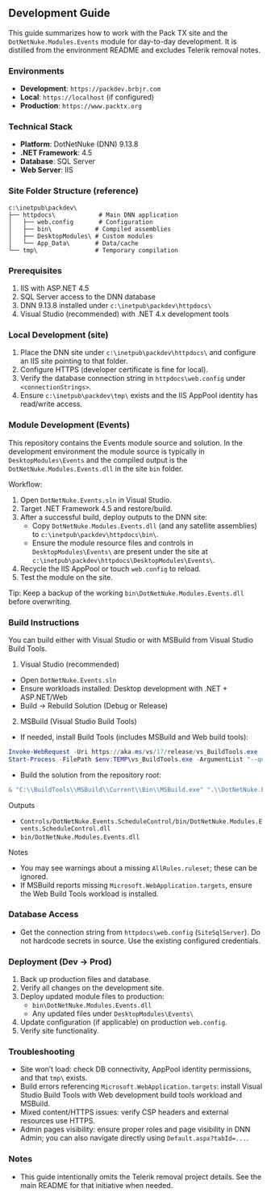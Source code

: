 ## Development Guide

This guide summarizes how to work with the Pack TX site and the `DotNetNuke.Modules.Events` module for day-to-day development. It is distilled from the environment README and excludes Telerik removal notes.

### Environments

- **Development**: `https://packdev.brbjr.com`
- **Local**: `https://localhost` (if configured)
- **Production**: `https://www.packtx.org`

### Technical Stack

- **Platform**: DotNetNuke (DNN) 9.13.8
- **.NET Framework**: 4.5
- **Database**: SQL Server
- **Web Server**: IIS

### Site Folder Structure (reference)

```text
c:\inetpub\packdev\
├── httpdocs\            # Main DNN application
│   ├── web.config       # Configuration
│   ├── bin\            # Compiled assemblies
│   ├── DesktopModules\ # Custom modules
│   └── App_Data\       # Data/cache
└── tmp\                # Temporary compilation
```

### Prerequisites

1. IIS with ASP.NET 4.5
2. SQL Server access to the DNN database
3. DNN 9.13.8 installed under `c:\inetpub\packdev\httpdocs\`
4. Visual Studio (recommended) with .NET 4.x development tools

### Local Development (site)

1. Place the DNN site under `c:\inetpub\packdev\httpdocs\` and configure an IIS site pointing to that folder.
2. Configure HTTPS (developer certificate is fine for local).
3. Verify the database connection string in `httpdocs\web.config` under `<connectionStrings>`.
4. Ensure `c:\inetpub\packdev\tmp\` exists and the IIS AppPool identity has read/write access.

### Module Development (Events)

This repository contains the Events module source and solution. In the development environment the module source is typically in `DesktopModules\Events` and the compiled output is the `DotNetNuke.Modules.Events.dll` in the site `bin` folder.

Workflow:

1. Open `DotNetNuke.Events.sln` in Visual Studio.
2. Target .NET Framework 4.5 and restore/build.
3. After a successful build, deploy outputs to the DNN site:
   - Copy `DotNetNuke.Modules.Events.dll` (and any satellite assemblies) to `c:\inetpub\packdev\httpdocs\bin\`.
   - Ensure the module resource files and controls in `DesktopModules\Events\` are present under the site at `c:\inetpub\packdev\httpdocs\DesktopModules\Events\`.
4. Recycle the IIS AppPool or touch `web.config` to reload.
5. Test the module on the site.

Tip: Keep a backup of the working `bin\DotNetNuke.Modules.Events.dll` before overwriting.

### Build Instructions

You can build either with Visual Studio or with MSBuild from Visual Studio Build Tools.

1) Visual Studio (recommended)
- Open `DotNetNuke.Events.sln`
- Ensure workloads installed: Desktop development with .NET + ASP.NET/Web
- Build → Rebuild Solution (Debug or Release)

2) MSBuild (Visual Studio Build Tools)
- If needed, install Build Tools (includes MSBuild and Web build tools):
```powershell
Invoke-WebRequest -Uri https://aka.ms/vs/17/release/vs_BuildTools.exe -OutFile $env:TEMP\vs_BuildTools.exe
Start-Process -FilePath $env:TEMP\vs_BuildTools.exe -ArgumentList "--quiet --norestart --nocache --installPath `"C:\\BuildTools`" --add Microsoft.VisualStudio.Workload.MSBuildTools --add Microsoft.VisualStudio.Workload.ManagedDesktopBuildTools --add Microsoft.VisualStudio.Workload.WebBuildTools --add Microsoft.Net.Component.4.7.2.TargetingPack --add Microsoft.Net.Component.4.8.SDK --add Microsoft.Net.ComponentGroup.TargetingPacks.netFramework --wait" -NoNewWindow -Wait
```
- Build the solution from the repository root:
```powershell
& "C:\\BuildTools\\MSBuild\\Current\\Bin\\MSBuild.exe" ".\\DotNetNuke.Events.sln" /t:Rebuild /p:Configuration=Debug /m /nologo /v:m /p:VisualStudioVersion=17.0 /p:VSToolsPath="C:\\BuildTools\\MSBuild\\Microsoft\\VisualStudio\\v17.0"
```

Outputs
- `Controls/DotNetNuke.Events.ScheduleControl/bin/DotNetNuke.Modules.Events.ScheduleControl.dll`
- `bin/DotNetNuke.Modules.Events.dll`

Notes
- You may see warnings about a missing `AllRules.ruleset`; these can be ignored.
- If MSBuild reports missing `Microsoft.WebApplication.targets`, ensure the Web Build Tools workload is installed.

### Database Access

- Get the connection string from `httpdocs\web.config` (`SiteSqlServer`). Do not hardcode secrets in source. Use the existing configured credentials.

### Deployment (Dev → Prod)

1. Back up production files and database.
2. Verify all changes on the development site.
3. Deploy updated module files to production:
   - `bin\DotNetNuke.Modules.Events.dll`
   - Any updated files under `DesktopModules\Events\`
4. Update configuration (if applicable) on production `web.config`.
5. Verify site functionality.

### Troubleshooting

- Site won’t load: check DB connectivity, AppPool identity permissions, and that `tmp\` exists.
- Build errors referencing `Microsoft.WebApplication.targets`: install Visual Studio Build Tools with Web development build tools workload and MSBuild.
- Mixed content/HTTPS issues: verify CSP headers and external resources use HTTPS.
- Admin pages visibility: ensure proper roles and page visibility in DNN Admin; you can also navigate directly using `Default.aspx?tabId=...`.

### Notes

- This guide intentionally omits the Telerik removal project details. See the main README for that initiative when needed.

